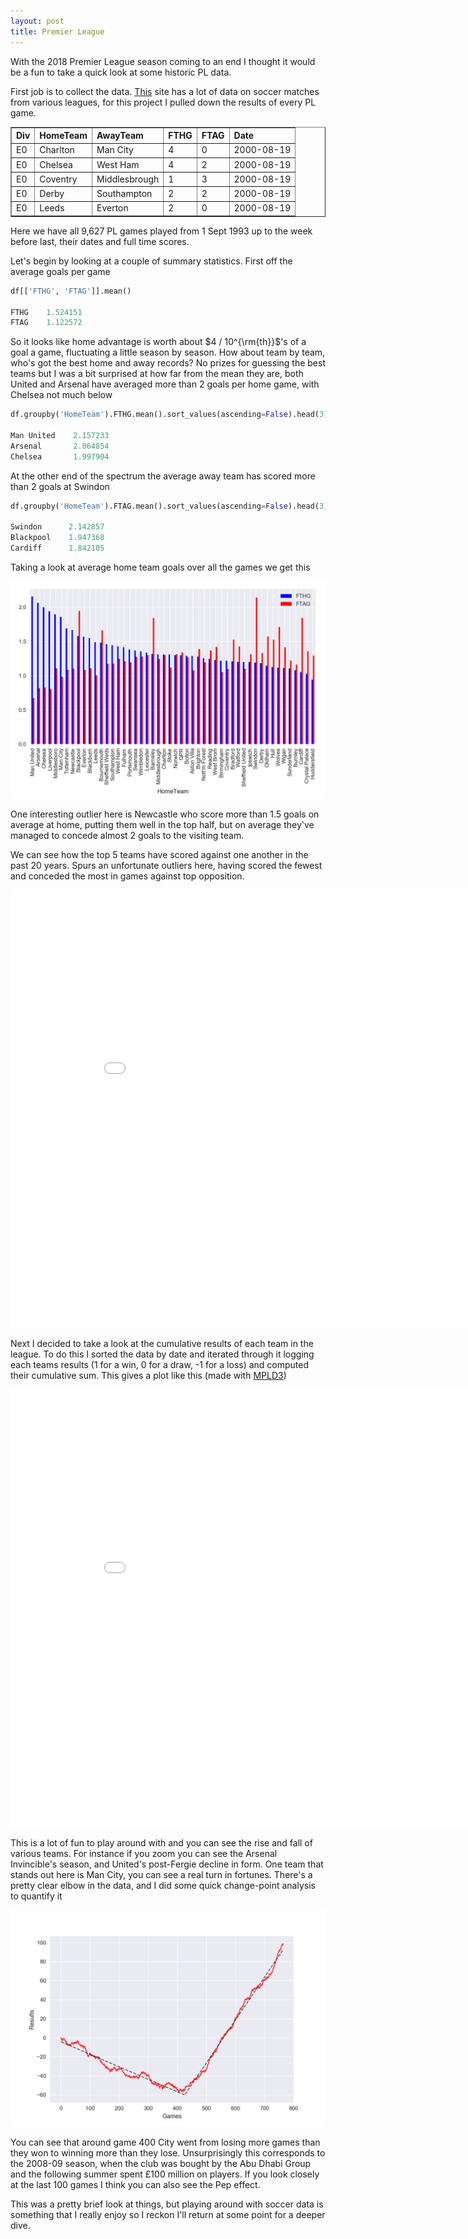 ```yaml
---
layout: post
title: Premier League
---
```


With the 2018 Premier League season coming to an end I thought it would be a fun to take a quick look at some historic PL data.

First job is to collect the data. [This](http://www.football-data.co.uk/) site has a lot of data on soccer matches from various leagues, for this project I pulled down the results of every PL game.

<table border="1" class="dataframe">  <thead>    <tr style="text-align: left;">      <th>Div</th>      <th>HomeTeam</th>      <th>AwayTeam</th>      <th>FTHG</th>      <th>FTAG</th>      <th>Date</th>    </tr>  </thead>  <tbody>    <tr>      <td>E0</td>      <td>Charlton</td>      <td>Man City</td>      <td>4</td>      <td>0</td>      <td>2000-08-19</td>    </tr>    <tr>      <td>E0</td>      <td>Chelsea</td>      <td>West Ham</td>      <td>4</td>      <td>2</td>      <td>2000-08-19</td>    </tr>    <tr>      <td>E0</td>      <td>Coventry</td>      <td>Middlesbrough</td>      <td>1</td>      <td>3</td>      <td>2000-08-19</td>    </tr>    <tr>      <td>E0</td>      <td>Derby</td>      <td>Southampton</td>      <td>2</td>      <td>2</td>      <td>2000-08-19</td>    </tr>    <tr>      <td>E0</td>      <td>Leeds</td>      <td>Everton</td>      <td>2</td>      <td>0</td>      <td>2000-08-19</td>    </tr>  </tbody></table>  

Here we have all 9,627 PL games played from 1 Sept 1993 up to the week before last, their dates and full time scores.  

Let's begin by looking at a couple of summary statistics. First off the average goals per game

```python
df[['FTHG', 'FTAG']].mean()

FTHG    1.524151
FTAG    1.122572
```

So it looks like home advantage is worth about $4 / 10^{\rm{th}}$'s of a goal a game, fluctuating a little season by season. How about team by team, who's got the best home and away records? No prizes for guessing the best teams but I was a bit surprised at how far from the mean they are, both United and Arsenal have averaged more than 2 goals per home game, with Chelsea not much below

```python
df.groupby('HomeTeam').FTHG.mean().sort_values(ascending=False).head(3)

Man United    2.157233
Arsenal       2.064854
Chelsea       1.997904
```

At the other end of the spectrum the average away team has scored more than 2 goals at Swindon

```python
df.groupby('HomeTeam').FTAG.mean().sort_values(ascending=False).head(3)

Swindon      2.142857
Blackpool    1.947368
Cardiff      1.842105
```

Taking a look at average home team goals over all the games we get this

![ht](/images/pl/ht_goals.png)

One interesting outlier here is Newcastle who score more than 1.5 goals on average at home, putting them well in the top half, but on average they've managed to concede almost 2 goals to the visiting team.

We can see how the top 5 teams have scored against one another in the past 20 years. Spurs an unfortunate outliers here, having scored the fewest and conceded the most in games against top opposition.

<center>
    <embed src="/images/pl/sankey/index.html" width="900px" height="700px" alt="">
</center>


Next I decided to take a look at the cumulative results of each team in the league. To do this I sorted the data by date and iterated through it logging each teams results (1 for a win, 0 for a draw, -1 for a loss) and computed their cumulative sum. This gives a plot like this (made with [MPLD3](http://mpld3.github.io/))

<center>
    <embed src="/images/pl/premiership.html" width="900px" height="700px" alt="">
</center>


This is a lot of fun to play around with and you can see the rise and fall of various teams. For instance if you zoom you can see the Arsenal Invincible's season, and United's post-Fergie decline in form. One team that stands out here is Man City, you can see a real turn in fortunes. There's a pretty clear elbow in the data, and I did some quick change-point analysis to quantify it

![city](/images/pl/city_model.png)

 You can see that around game 400 City went from losing more games than they won to winning more than they lose. Unsurprisingly this  corresponds to the 2008-09 season, when the club was bought by the Abu Dhabi Group and the following summer spent £100 million on players. If you look closely at the last 100 games I think you can also see the Pep effect.  

This was a pretty brief look at things, but playing around with soccer data is something that I really enjoy so I reckon I'll return at some point for a deeper dive.
